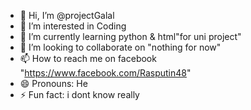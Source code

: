 - 👋 Hi, I’m @projectGalal
- 👀 I’m interested in Coding
- 🌱 I’m currently learning python & html"for uni project"
- 💞️ I’m looking to collaborate on "nothing for now"
- 📫 How to reach me on facebook "https://www.facebook.com/Rasputin48"
- 😄 Pronouns: He
- ⚡ Fun fact: i dont know really

<!---
projectGalal/projectGalal is a ✨ special ✨ repository because its `README.md` (this file) appears on your GitHub profile.
You can click the Preview link to take a look at your changes.
--->

